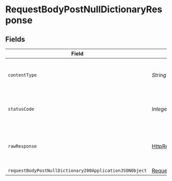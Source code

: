 # RequestBodyPostNullDictionaryResponse


## Fields

| Field                                                                                                                         | Type                                                                                                                          | Required                                                                                                                      | Description                                                                                                                   |
| ----------------------------------------------------------------------------------------------------------------------------- | ----------------------------------------------------------------------------------------------------------------------------- | ----------------------------------------------------------------------------------------------------------------------------- | ----------------------------------------------------------------------------------------------------------------------------- |
| `contentType`                                                                                                                 | *String*                                                                                                                      | :heavy_check_mark:                                                                                                            | HTTP response content type for this operation                                                                                 |
| `statusCode`                                                                                                                  | *Integer*                                                                                                                     | :heavy_check_mark:                                                                                                            | HTTP response status code for this operation                                                                                  |
| `rawResponse`                                                                                                                 | [HttpResponse<byte[]>](https://docs.oracle.com/en/java/javase/11/docs/api/java.net.http/java/net/http/HttpResponse.html)      | :heavy_minus_sign:                                                                                                            | Raw HTTP response; suitable for custom response parsing                                                                       |
| `requestBodyPostNullDictionary200ApplicationJSONObject`                                                                       | [RequestBodyPostNullDictionary200ApplicationJSON](../../models/operations/RequestBodyPostNullDictionary200ApplicationJSON.md) | :heavy_minus_sign:                                                                                                            | OK                                                                                                                            |